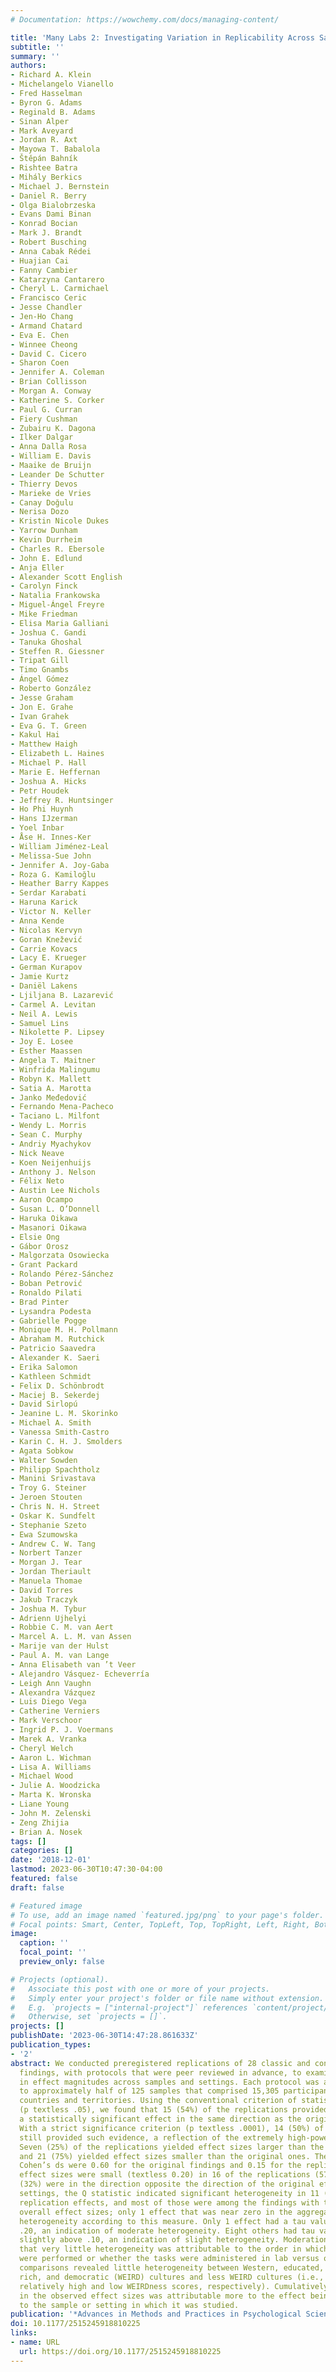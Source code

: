```yaml
---
# Documentation: https://wowchemy.com/docs/managing-content/

title: 'Many Labs 2: Investigating Variation in Replicability Across Samples and Settings'
subtitle: ''
summary: ''
authors:
- Richard A. Klein
- Michelangelo Vianello
- Fred Hasselman
- Byron G. Adams
- Reginald B. Adams
- Sinan Alper
- Mark Aveyard
- Jordan R. Axt
- Mayowa T. Babalola
- Štěpán Bahník
- Rishtee Batra
- Mihály Berkics
- Michael J. Bernstein
- Daniel R. Berry
- Olga Bialobrzeska
- Evans Dami Binan
- Konrad Bocian
- Mark J. Brandt
- Robert Busching
- Anna Cabak Rédei
- Huajian Cai
- Fanny Cambier
- Katarzyna Cantarero
- Cheryl L. Carmichael
- Francisco Ceric
- Jesse Chandler
- Jen-Ho Chang
- Armand Chatard
- Eva E. Chen
- Winnee Cheong
- David C. Cicero
- Sharon Coen
- Jennifer A. Coleman
- Brian Collisson
- Morgan A. Conway
- Katherine S. Corker
- Paul G. Curran
- Fiery Cushman
- Zubairu K. Dagona
- Ilker Dalgar
- Anna Dalla Rosa
- William E. Davis
- Maaike de Bruijn
- Leander De Schutter
- Thierry Devos
- Marieke de Vries
- Canay Doğulu
- Nerisa Dozo
- Kristin Nicole Dukes
- Yarrow Dunham
- Kevin Durrheim
- Charles R. Ebersole
- John E. Edlund
- Anja Eller
- Alexander Scott English
- Carolyn Finck
- Natalia Frankowska
- Miguel-Ángel Freyre
- Mike Friedman
- Elisa Maria Galliani
- Joshua C. Gandi
- Tanuka Ghoshal
- Steffen R. Giessner
- Tripat Gill
- Timo Gnambs
- Ángel Gómez
- Roberto González
- Jesse Graham
- Jon E. Grahe
- Ivan Grahek
- Eva G. T. Green
- Kakul Hai
- Matthew Haigh
- Elizabeth L. Haines
- Michael P. Hall
- Marie E. Heffernan
- Joshua A. Hicks
- Petr Houdek
- Jeffrey R. Huntsinger
- Ho Phi Huynh
- Hans IJzerman
- Yoel Inbar
- Åse H. Innes-Ker
- William Jiménez-Leal
- Melissa-Sue John
- Jennifer A. Joy-Gaba
- Roza G. Kamiloğlu
- Heather Barry Kappes
- Serdar Karabati
- Haruna Karick
- Victor N. Keller
- Anna Kende
- Nicolas Kervyn
- Goran Knežević
- Carrie Kovacs
- Lacy E. Krueger
- German Kurapov
- Jamie Kurtz
- Daniël Lakens
- Ljiljana B. Lazarević
- Carmel A. Levitan
- Neil A. Lewis
- Samuel Lins
- Nikolette P. Lipsey
- Joy E. Losee
- Esther Maassen
- Angela T. Maitner
- Winfrida Malingumu
- Robyn K. Mallett
- Satia A. Marotta
- Janko Međedović
- Fernando Mena-Pacheco
- Taciano L. Milfont
- Wendy L. Morris
- Sean C. Murphy
- Andriy Myachykov
- Nick Neave
- Koen Neijenhuijs
- Anthony J. Nelson
- Félix Neto
- Austin Lee Nichols
- Aaron Ocampo
- Susan L. O’Donnell
- Haruka Oikawa
- Masanori Oikawa
- Elsie Ong
- Gábor Orosz
- Malgorzata Osowiecka
- Grant Packard
- Rolando Pérez-Sánchez
- Boban Petrović
- Ronaldo Pilati
- Brad Pinter
- Lysandra Podesta
- Gabrielle Pogge
- Monique M. H. Pollmann
- Abraham M. Rutchick
- Patricio Saavedra
- Alexander K. Saeri
- Erika Salomon
- Kathleen Schmidt
- Felix D. Schönbrodt
- Maciej B. Sekerdej
- David Sirlopú
- Jeanine L. M. Skorinko
- Michael A. Smith
- Vanessa Smith-Castro
- Karin C. H. J. Smolders
- Agata Sobkow
- Walter Sowden
- Philipp Spachtholz
- Manini Srivastava
- Troy G. Steiner
- Jeroen Stouten
- Chris N. H. Street
- Oskar K. Sundfelt
- Stephanie Szeto
- Ewa Szumowska
- Andrew C. W. Tang
- Norbert Tanzer
- Morgan J. Tear
- Jordan Theriault
- Manuela Thomae
- David Torres
- Jakub Traczyk
- Joshua M. Tybur
- Adrienn Ujhelyi
- Robbie C. M. van Aert
- Marcel A. L. M. van Assen
- Marije van der Hulst
- Paul A. M. van Lange
- Anna Elisabeth van ’t Veer
- Alejandro Vásquez- Echeverría
- Leigh Ann Vaughn
- Alexandra Vázquez
- Luis Diego Vega
- Catherine Verniers
- Mark Verschoor
- Ingrid P. J. Voermans
- Marek A. Vranka
- Cheryl Welch
- Aaron L. Wichman
- Lisa A. Williams
- Michael Wood
- Julie A. Woodzicka
- Marta K. Wronska
- Liane Young
- John M. Zelenski
- Zeng Zhijia
- Brian A. Nosek
tags: []
categories: []
date: '2018-12-01'
lastmod: 2023-06-30T10:47:30-04:00
featured: false
draft: false

# Featured image
# To use, add an image named `featured.jpg/png` to your page's folder.
# Focal points: Smart, Center, TopLeft, Top, TopRight, Left, Right, BottomLeft, Bottom, BottomRight.
image:
  caption: ''
  focal_point: ''
  preview_only: false

# Projects (optional).
#   Associate this post with one or more of your projects.
#   Simply enter your project's folder or file name without extension.
#   E.g. `projects = ["internal-project"]` references `content/project/deep-learning/index.md`.
#   Otherwise, set `projects = []`.
projects: []
publishDate: '2023-06-30T14:47:28.861633Z'
publication_types:
- '2'
abstract: We conducted preregistered replications of 28 classic and contemporary published
  findings, with protocols that were peer reviewed in advance, to examine variation
  in effect magnitudes across samples and settings. Each protocol was administered
  to approximately half of 125 samples that comprised 15,305 participants from 36
  countries and territories. Using the conventional criterion of statistical significance
  (p textless .05), we found that 15 (54%) of the replications provided evidence of
  a statistically significant effect in the same direction as the original finding.
  With a strict significance criterion (p textless .0001), 14 (50%) of the replications
  still provided such evidence, a reflection of the extremely high-powered design.
  Seven (25%) of the replications yielded effect sizes larger than the original ones,
  and 21 (75%) yielded effect sizes smaller than the original ones. The median comparable
  Cohen’s ds were 0.60 for the original findings and 0.15 for the replications. The
  effect sizes were small (textless 0.20) in 16 of the replications (57%), and 9 effects
  (32%) were in the direction opposite the direction of the original effect. Across
  settings, the Q statistic indicated significant heterogeneity in 11 (39%) of the
  replication effects, and most of those were among the findings with the largest
  overall effect sizes; only 1 effect that was near zero in the aggregate showed significant
  heterogeneity according to this measure. Only 1 effect had a tau value greater than
  .20, an indication of moderate heterogeneity. Eight others had tau values near or
  slightly above .10, an indication of slight heterogeneity. Moderation tests indicated
  that very little heterogeneity was attributable to the order in which the tasks
  were performed or whether the tasks were administered in lab versus online. Exploratory
  comparisons revealed little heterogeneity between Western, educated, industrialized,
  rich, and democratic (WEIRD) cultures and less WEIRD cultures (i.e., cultures with
  relatively high and low WEIRDness scores, respectively). Cumulatively, variability
  in the observed effect sizes was attributable more to the effect being studied than
  to the sample or setting in which it was studied.
publication: '*Advances in Methods and Practices in Psychological Science*'
doi: 10.1177/2515245918810225
links:
- name: URL
  url: https://doi.org/10.1177/2515245918810225
---
```

